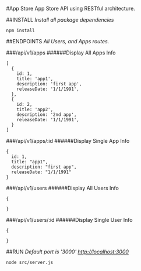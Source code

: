 #App Store
App Store API using RESTful architecture.

##INSTALL
*Install all package dependencies*
```
npm install
```

##ENDPOINTS
*All Users, and Apps routes.*

###/api/v1/apps
######Display All Apps Info
```
[
  {
    id: 1,
    title: 'app1',
    description: 'first app',
    releaseDate: '1/1/1991',
  },
  {
    id: 2,
    title: 'app2',
    description: '2nd app',
    releaseDate: '1/1/1991',
  }
]
```

###/api/v1/apps/:id
######Display Single App Info
```
{
  id: 1,
  title: "app1",
  description: "first app",
  releaseDate: "1/1/1991"
}
```

###/api/v1/users
######Display All Users Info
```
{

}
```

###/api/v1/users/:id
######Display Single User Info
```
{

}
```

##RUN
*Default port is '3000' [http://localhost:3000](http://localhost:3000)*

```
node src/server.js
```
